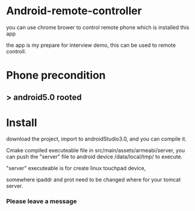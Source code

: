 # Android-remote-controller
you can use chrome brower to control remote phone which is installed this app

the app is my prepare for interview demo, this can be used to remote controll.

# Phone precondition
## > android5.0 rooted

# Install
download the project, import to androidStudio3.0, and you can compile it.

Cmake compiled executeable file in src/main/assets/armeabi/server, you can push the "server" file to android device /data/local/tmp/ to execute.

"server" executeable is for create linux touchpad device, 

somewhere ipaddr and prot need to be changed where for your tomcat server.

### Please leave a message
